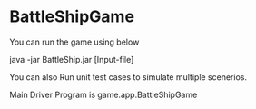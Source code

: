 # BattleShipGame

You can run the game using below

java -jar BattleShip.jar [Input-file]

You can also Run unit test cases to simulate multiple scenerios.

Main Driver Program is  game.app.BattleShipGame
